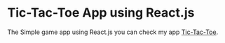 # Tic-Tac-Toe App using React.js

The Simple game app using React.js you can check my app [Tic-Tac-Toe](https://tic-tac-toe-kc9zbrm0o-arnavigode.vercel.app/).



